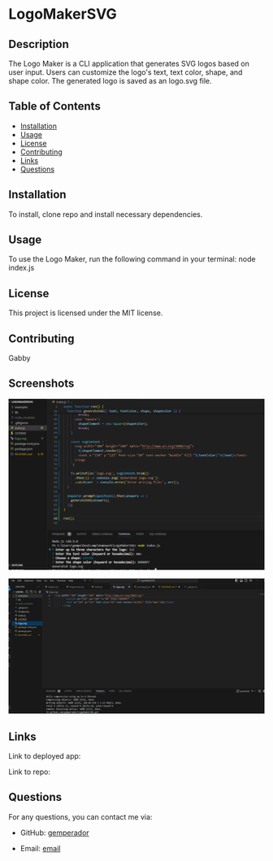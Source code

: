 # LogoMakerSVG

## Description

The Logo Maker is a CLI application that generates SVG logos based on user input. Users can customize the logo's text, text color, shape, and shape color. The generated logo is saved as an logo.svg file.

## Table of Contents

- [Installation](#installation)
- [Usage](#usage)
- [License](#license)
- [Contributing](#contributing)
- [Links](#links)
- [Questions](#questions)

## Installation

To install, clone repo and install necessary dependencies.

## Usage

To use the Logo Maker, run the following command in your terminal: node index.js

## License

This project is licensed under the MIT license.

## Contributing

Gabby

## Screenshots

![alt text](image.png)

![alt text](image-1.png)

## Links

Link to deployed app:[](https://gemperador.github.io/LogoMakerSVG/)

 Link to repo: [](https://github.com/gemperador/LogoMakerSVG)

## Questions

For any questions, you can contact me via:

- GitHub: [gemperador](https://github.com/gemperador)

- Email: [email](gabriemperador@gmail.com)
